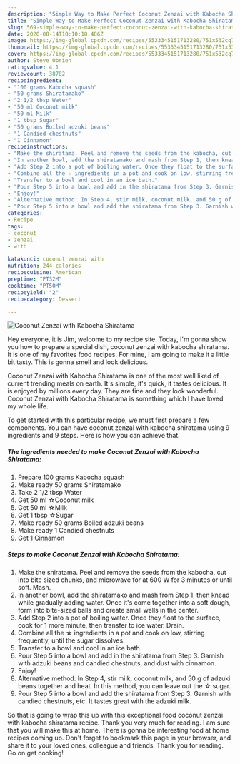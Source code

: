```yaml
---
description: "Simple Way to Make Perfect Coconut Zenzai with Kabocha Shiratama"
title: "Simple Way to Make Perfect Coconut Zenzai with Kabocha Shiratama"
slug: 569-simple-way-to-make-perfect-coconut-zenzai-with-kabocha-shiratama
date: 2020-08-14T10:10:18.486Z
image: https://img-global.cpcdn.com/recipes/5533345151713280/751x532cq70/coconut-zenzai-with-kabocha-shiratama-recipe-main-photo.jpg
thumbnail: https://img-global.cpcdn.com/recipes/5533345151713280/751x532cq70/coconut-zenzai-with-kabocha-shiratama-recipe-main-photo.jpg
cover: https://img-global.cpcdn.com/recipes/5533345151713280/751x532cq70/coconut-zenzai-with-kabocha-shiratama-recipe-main-photo.jpg
author: Steve Obrien
ratingvalue: 4.1
reviewcount: 38782
recipeingredient:
- "100 grams Kabocha squash"
- "50 grams Shiratamako"
- "2 1/2 tbsp Water"
- "50 ml Coconut milk"
- "50 ml Milk"
- "1 tbsp Sugar"
- "50 grams Boiled adzuki beans"
- "1 Candied chestnuts"
- "1 Cinnamon"
recipeinstructions:
- "Make the shiratama. Peel and remove the seeds from the kabocha, cut into bite sized chunks, and microwave for at 600 W for 3 minutes or until soft. Mash."
- "In another bowl, add the shiratamako and mash from Step 1, then knead while gradually adding water. Once it&#39;s come together into a soft dough, form into bite-sized balls and create small wells in the center."
- "Add Step 2 into a pot of boiling water. Once they float to the surface, cook for 1 more minute, then transfer to ice water. Drain."
- "Combine all the ☆ ingredients in a pot and cook on low, stirring frequently, until the sugar dissolves."
- "Transfer to a bowl and cool in an ice bath."
- "Pour Step 5 into a bowl and add in the shiratama from Step 3. Garnish with adzuki beans and candied chestnuts, and dust with cinnamon."
- "Enjoy!"
- "Alternative method: In Step 4, stir milk, coconut milk, and 50 g of adzuki beans together and heat. In this method, you can leave out the ☆ sugar."
- "Pour Step 5 into a bowl and add the shiratama from Step 3. Garnish with candied chestnuts, etc. It tastes great with the adzuki milk."
categories:
- Recipe
tags:
- coconut
- zenzai
- with

katakunci: coconut zenzai with 
nutrition: 244 calories
recipecuisine: American
preptime: "PT32M"
cooktime: "PT50M"
recipeyield: "2"
recipecategory: Dessert

---
```



![Coconut Zenzai with Kabocha Shiratama](https://img-global.cpcdn.com/recipes/5533345151713280/751x532cq70/coconut-zenzai-with-kabocha-shiratama-recipe-main-photo.jpg)

Hey everyone, it is Jim, welcome to my recipe site. Today, I'm gonna show you how to prepare a special dish, coconut zenzai with kabocha shiratama. It is one of my favorites food recipes. For mine, I am going to make it a little bit tasty. This is gonna smell and look delicious.



Coconut Zenzai with Kabocha Shiratama is one of the most well liked of current trending meals on earth. It's simple, it's quick, it tastes delicious. It is enjoyed by millions every day. They are fine and they look wonderful. Coconut Zenzai with Kabocha Shiratama is something which I have loved my whole life.


To get started with this particular recipe, we must first prepare a few components. You can have coconut zenzai with kabocha shiratama using 9 ingredients and 9 steps. Here is how you can achieve that.

<!--inarticleads1-->

##### The ingredients needed to make Coconut Zenzai with Kabocha Shiratama:

1. Prepare 100 grams Kabocha squash
1. Make ready 50 grams Shiratamako
1. Take 2 1/2 tbsp Water
1. Get 50 ml ☆Coconut milk
1. Get 50 ml ☆Milk
1. Get 1 tbsp ☆Sugar
1. Make ready 50 grams Boiled adzuki beans
1. Make ready 1 Candied chestnuts
1. Get 1 Cinnamon




<!--inarticleads2-->

##### Steps to make Coconut Zenzai with Kabocha Shiratama:

1. Make the shiratama. Peel and remove the seeds from the kabocha, cut into bite sized chunks, and microwave for at 600 W for 3 minutes or until soft. Mash.
1. In another bowl, add the shiratamako and mash from Step 1, then knead while gradually adding water. Once it&#39;s come together into a soft dough, form into bite-sized balls and create small wells in the center.
1. Add Step 2 into a pot of boiling water. Once they float to the surface, cook for 1 more minute, then transfer to ice water. Drain.
1. Combine all the ☆ ingredients in a pot and cook on low, stirring frequently, until the sugar dissolves.
1. Transfer to a bowl and cool in an ice bath.
1. Pour Step 5 into a bowl and add in the shiratama from Step 3. Garnish with adzuki beans and candied chestnuts, and dust with cinnamon.
1. Enjoy!
1. Alternative method: In Step 4, stir milk, coconut milk, and 50 g of adzuki beans together and heat. In this method, you can leave out the ☆ sugar.
1. Pour Step 5 into a bowl and add the shiratama from Step 3. Garnish with candied chestnuts, etc. It tastes great with the adzuki milk.




So that is going to wrap this up with this exceptional food coconut zenzai with kabocha shiratama recipe. Thank you very much for reading. I am sure that you will make this at home. There is gonna be interesting food at home recipes coming up. Don't forget to bookmark this page in your browser, and share it to your loved ones, colleague and friends. Thank you for reading. Go on get cooking!
